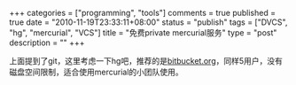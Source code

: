 +++
categories = ["programming", "tools"]
comments = true
published = true
date = "2010-11-19T23:33:11+08:00"
status = "publish"
tags = ["DVCS", "hg", "mercurial", "VCS"]
title = "免费private mercurial服务"
type = "post"
description = ""
+++


上面提到了git，这里考虑一下hg吧，推荐的是<a href="http://bitbucket.org" target="_blank">bitbucket.org</a>，同样5用户，没有磁盘空间限制，适合使用mercurial的小团队使用。
<!--more-->